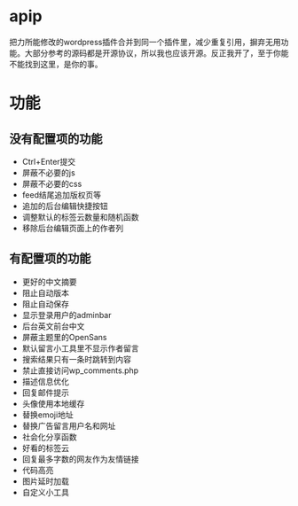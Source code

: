 # apip #
把力所能修改的wordpress插件合并到同一个插件里，减少重复引用，摒弃无用功能。大部分参考的源码都是开源协议，所以我也应该开源。反正我开了，至于你能不能找到这里，是你的事。

# 功能 #

## 没有配置项的功能 ##

- Ctrl+Enter提交
- 屏蔽不必要的js
- 屏蔽不必要的css
- feed结尾追加版权页等
- 追加的后台编辑快捷按钮
- 调整默认的标签云数量和随机函数
- 移除后台编辑页面上的作者列

## 有配置项的功能 ##

- 更好的中文摘要
- 阻止自动版本
- 阻止自动保存
- 显示登录用户的adminbar
- 后台英文前台中文
- 屏蔽主题里的OpenSans
- 默认留言小工具里不显示作者留言
- 搜索结果只有一条时跳转到内容
- 禁止直接访问wp_comments.php
- 描述信息优化
- 回复邮件提示
- 头像使用本地缓存
- 替换emoji地址
- 替换广告留言用户名和网址
- 社会化分享函数
- 好看的标签云
- 回复最多字数的网友作为友情链接
- 代码高亮
- 图片延时加载
- 自定义小工具